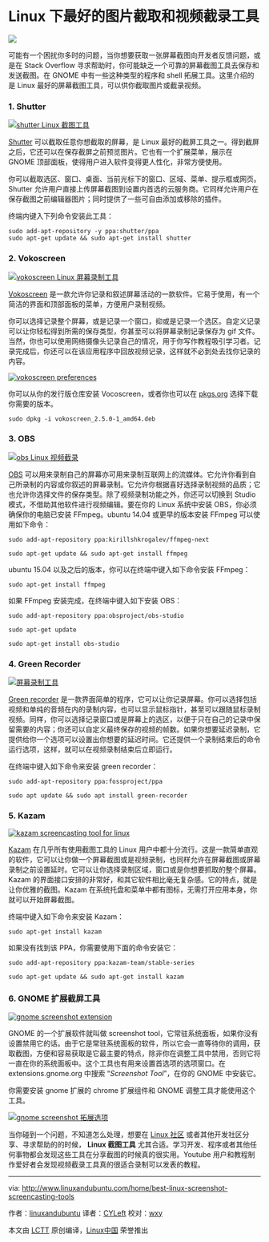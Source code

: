 Linux 下最好的图片截取和视频截录工具
======

![](http://www.linuxandubuntu.com/uploads/2/1/1/5/21152474/best-linux-screenshot-and-screencasting-tools_orig.jpg)

可能有一个困扰你多时的问题，当你想要获取一张屏幕截图向开发者反馈问题，或是在 Stack Overflow 寻求帮助时，你可能缺乏一个可靠的屏幕截图工具去保存和发送截图。在 GNOME 中有一些这种类型的程序和 shell 拓展工具。这里介绍的是 Linux 最好的屏幕截图工具，可以供你截取图片或截录视频。

### 1. Shutter

[![shutter Linux 截图工具](http://www.linuxandubuntu.com/uploads/2/1/1/5/21152474/shutter-linux-screenshot-taking-tools_orig.jpg)][2] 

[Shutter][3] 可以截取任意你想截取的屏幕，是 Linux 最好的截屏工具之一。得到截屏之后，它还可以在保存截屏之前预览图片。它也有一个扩展菜单，展示在 GNOME 顶部面板，使得用户进入软件变得更人性化，非常方便使用。

你可以截取选区、窗口、桌面、当前光标下的窗口、区域、菜单、提示框或网页。Shutter 允许用户直接上传屏幕截图到设置内首选的云服务商。它同样允许用户在保存截图之前编辑器图片；同时提供了一些可自由添加或移除的插件。

终端内键入下列命令安装此工具：

```
sudo add-apt-repository -y ppa:shutter/ppa
sudo apt-get update && sudo apt-get install shutter
```

### 2. Vokoscreen

[![vokoscreen Linux 屏幕录制工具](http://www.linuxandubuntu.com/uploads/2/1/1/5/21152474/vokoscreen-screencasting-tool-for-linux_orig.jpg)][4] 
 
[Vokoscreen][5] 是一款允许你记录和叙述屏幕活动的一款软件。它易于使用，有一个简洁的界面和顶部面板的菜单，方便用户录制视频。

你可以选择记录整个屏幕，或是记录一个窗口，抑或是记录一个选区。自定义记录可以让你轻松得到所需的保存类型，你甚至可以将屏幕录制记录保存为 gif 文件。当然，你也可以使用网络摄像头记录自己的情况，用于你写作教程吸引学习者。记录完成后，你还可以在该应用程序中回放视频记录，这样就不必到处去找你记录的内容。

[![vokoscreen preferences](http://www.linuxandubuntu.com/uploads/2/1/1/5/21152474/vokoscreen-preferences_orig.jpg)][6] 

你可以从你的发行版仓库安装 Vocoscreen，或者你也可以在 [pkgs.org][7] 选择下载你需要的版本。

```
sudo dpkg -i vokoscreen_2.5.0-1_amd64.deb
```

### 3. OBS

[![obs Linux 视频截录](http://www.linuxandubuntu.com/uploads/2/1/1/5/21152474/obs-linux-screencasting-tool_orig.jpg)][8]
 
[OBS][9] 可以用来录制自己的屏幕亦可用来录制互联网上的流媒体。它允许你看到自己所录制的内容或你叙述的屏幕录制。它允许你根据喜好选择录制视频的品质；它也允许你选择文件的保存类型。除了视频录制功能之外，你还可以切换到 Studio 模式，不借助其他软件进行视频编辑。要在你的 Linux 系统中安装 OBS，你必须确保你的电脑已安装 FFmpeg。ubuntu 14.04 或更早的版本安装 FFmpeg 可以使用如下命令：

```
sudo add-apt-repository ppa:kirillshkrogalev/ffmpeg-next

sudo apt-get update && sudo apt-get install ffmpeg
```

ubuntu 15.04 以及之后的版本，你可以在终端中键入如下命令安装 FFmpeg：

```
sudo apt-get install ffmpeg
```

​如果 FFmpeg 安装完成，在终端中键入如下安装 OBS：

```
sudo add-apt-repository ppa:obsproject/obs-studio

sudo apt-get update

sudo apt-get install obs-studio
```

### 4. Green Recorder

[![屏幕录制工具](http://www.linuxandubuntu.com/uploads/2/1/1/5/21152474/green-recording-linux-tool_orig.jpg)][10] 

[Green recorder][11] 是一款界面简单的程序，它可以让你记录屏幕。你可以选择包括视频和单纯的音频在内的录制内容，也可以显示鼠标指针，甚至可以跟随鼠标录制视频。同样，你可以选择记录窗口或是屏幕上的选区，以便于只在自己的记录中保留需要的内容；你还可以自定义最终保存的视频的帧数。如果你想要延迟录制，它提供给你一个选项可以设置出你想要的延迟时间。它还提供一个录制结束后的命令运行选项，这样，就可以在视频录制结束后立即运行。​

在终端中键入如下命令来安装 green recorder：

```
sudo add-apt-repository ppa:fossproject/ppa

sudo apt update && sudo apt install green-recorder
```

### 5. Kazam

[![kazam screencasting tool for linux](http://www.linuxandubuntu.com/uploads/2/1/1/5/21152474/kazam-screencasting-tool-for-linux_orig.jpg)][12]

[Kazam][13] 在几乎所有使用截图工具的 Linux 用户中都十分流行。这是一款简单直观的软件，它可以让你做一个屏幕截图或是视频录制，也同样允许在屏幕截图或屏幕录制之前设置延时。它可以让你选择录制区域，窗口或是你想要抓取的整个屏幕。Kazam 的界面接口安排的非常好，和其它软件相比毫无复杂感。它的特点，就是让你优雅的截图。Kazam 在系统托盘和菜单中都有图标，无需打开应用本身，你就可以开始屏幕截图。​​

终端中键入如下命令来安装 Kazam：

```
sudo apt-get install kazam
```

​如果没有找到该 PPA，你需要使用下面的命令安装它：

```
sudo add-apt-repository ppa:kazam-team/stable-series

sudo apt-get update && sudo apt-get install kazam
```

### 6. GNOME 扩展截屏工具

[![gnome screenshot extension](http://www.linuxandubuntu.com/uploads/2/1/1/5/21152474/gnome-screenshot-extension-compressed_orig.jpg)][1] 

GNOME 的一个扩展软件就叫做 screenshot tool，它常驻系统面板，如果你没有设置禁用它的话。由于它是常驻系统面板的软件，所以它会一直等待你的调用，获取截图，方便和容易获取是它最主要的特点，除非你在调整工具中禁用，否则它将一直在你的系统面板中。这个工具也有用来设置首选项的选项窗口。在 extensions.gnome.org 中搜索 “_Screenshot Tool_”，在你的 GNOME 中安装它。 

你需要安装 gnome 扩展的 chrome 扩展组件和 GNOME 调整工具才能使用这个工具。

[![gnome screenshot 拓展选项](http://www.linuxandubuntu.com/uploads/2/1/1/5/21152474/gnome-screenshot-extension-preferences_orig.jpg)][14] 

当你碰到一个问题，不知道怎么处理，想要在 [Linux 社区][15] 或者其他开发社区分享、寻求帮助的的时候， **Linux 截图工具** 尤其合适。学习开发、程序或者其他任何事物都会发现这些工具在分享截图的时候真的很实用。Youtube 用户和教程制作爱好者会发现视频截录工具真的很适合录制可以发表的教程。 

--------------------------------------------------------------------------------

via: http://www.linuxandubuntu.com/home/best-linux-screenshot-screencasting-tools

作者：[linuxandubuntu][a]
译者：[CYLeft](https://github.com/CYLeft)
校对：[wxy](https://github.com/wxy)

本文由 [LCTT](https://github.com/LCTT/TranslateProject) 原创编译，[Linux中国](https://linux.cn/) 荣誉推出

[a]:http://www.linuxandubuntu.com
[1]:http://www.linuxandubuntu.com/uploads/2/1/1/5/21152474/gnome-screenshot-extension-compressed_orig.jpg
[2]:http://www.linuxandubuntu.com/uploads/2/1/1/5/21152474/shutter-linux-screenshot-taking-tools_orig.jpg
[3]:http://shutter-project.org/
[4]:http://www.linuxandubuntu.com/uploads/2/1/1/5/21152474/vokoscreen-screencasting-tool-for-linux_orig.jpg
[5]:https://github.com/vkohaupt/vokoscreen
[6]:http://www.linuxandubuntu.com/uploads/2/1/1/5/21152474/vokoscreen-preferences_orig.jpg
[7]:https://pkgs.org/download/vokoscreen
[8]:http://www.linuxandubuntu.com/uploads/2/1/1/5/21152474/obs-linux-screencasting-tool_orig.jpg
[9]:https://obsproject.com/
[10]:http://www.linuxandubuntu.com/uploads/2/1/1/5/21152474/green-recording-linux-tool_orig.jpg
[11]:https://github.com/foss-project/green-recorder
[12]:http://www.linuxandubuntu.com/uploads/2/1/1/5/21152474/kazam-screencasting-tool-for-linux_orig.jpg
[13]:https://launchpad.net/kazam
[14]:http://www.linuxandubuntu.com/uploads/2/1/1/5/21152474/gnome-screenshot-extension-preferences_orig.jpg
[15]:http://www.linuxandubuntu.com/home/top-10-communities-to-help-you-learn-linux
